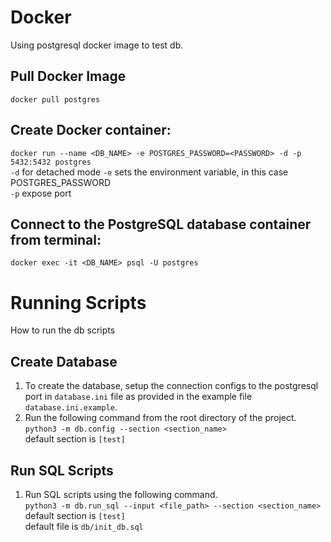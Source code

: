 # Docker
Using postgresql docker image to test db.

## Pull Docker Image
`docker pull postgres`

## Create Docker container:
`docker run --name <DB_NAME> -e POSTGRES_PASSWORD=<PASSWORD> -d -p 5432:5432 postgres` \
`-d` for detached mode
`-e` sets the environment variable, in this case POSTGRES_PASSWORD \
`-p` expose port

## Connect to the PostgreSQL database container from terminal:
`docker exec -it <DB_NAME> psql -U postgres`

# Running Scripts
How to run the db scripts
## Create Database
1. To create the database, setup the connection configs to the postgresql port in `database.ini` file as provided in the example file `database.ini.example`.
2. Run the following command from the root directory of the project. \
   `python3 -m db.config --section <section_name>` \
   default section is `[test]`

## Run SQL Scripts
1. Run SQL scripts using the following command. \
   `python3 -m db.run_sql --input <file_path> --section <section_name>` \
   default section is `[test]` \
   default file is `db/init_db.sql`
